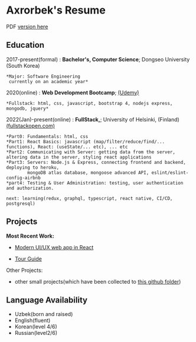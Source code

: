 # Axrorbek's Resume
PDF [version here](https://drive.google.com/file/d/1k7bE2sm1SPis-fD6lOJYe6xSvWJHeO6C/view?usp=sharing)

Education
---------

2017-present(formal)
:   **Bachelor's, Computer Science**; Dongseo University (South Korea)

    *Major: Software Engineering
     currently on an academic year*

2020(online)
:   **Web Development Bootcamp**; [(Udemy)](https://www.udemy.com/course/the-web-developer-bootcamp/)

    *Fullstack: html, css, javascript, bootstrap 4, nodejs express, mongodb, jquery*

2022(Jan)-present(online)
:   **FullStack,**; University of Helsinki, (Finland) [(fullstackopen.com)](https://fullstackopen.com/en/#course-contents)

    *Part0: Fundamentals: html, css
    *Part1: React Basics: javascript (map/filter/reduce/find/... functions), React: (useState/... etc), ... etc
    *Part2: Communicating with Server: getting data from the server, altering data in the server, styling react applications
    *Part3: Servers: Node.js & Express, connecting frontend and backend, deploying to heroku, 
            mongoDB atlas database, mongoose advanced API, eslint/eslint-config-airbnb
    *part4: Testing & User Administration: testing, user authentication and authorization.
     
    next: learning(redux, graphql, typescript, react native, CI/CD, postgresql)

Projects
----------

**Most Recent Work:**

* [Modern UI/UX web app in React](https://github.com/akhrrbk/modern-ui-ux-2-of-30)

* [Tour Guide](https://github.com/akhrrbk/mern-single-page-app-one)

Other Projects:

* other small projects(which have been collected to [this github folder](https://github.com/akhrrbk/list-of-projects))

Language Availability
----------
* Uzbek(born and raised)
* English(fluent)
* Korean(level 4/6)
* Russian(level2/6)
